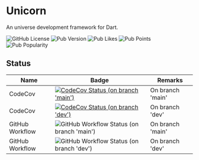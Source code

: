# Unicorn

An universe development framework for Dart.

![GitHub License](https://img.shields.io/github/license/dart-unicorn/unicorn?style=flat-square)
![Pub Version](https://img.shields.io/pub/v/unicorn?style=flat-square)
![Pub Likes](https://img.shields.io/pub/likes/unicorn?style=flat-square)
![Pub Points](https://img.shields.io/pub/points/unicorn?style=flat-square)
![Pub Popularity](https://img.shields.io/pub/popularity/unicorn?style=flat-square)

## Status

| Name | Badge | Remarks |
| --- | --- | --- |
| CodeCov | [![CodeCov Status (on branch 'main')](https://codecov.io/gh/dart-unicorn/unicorn/branch/main/graph/badge.svg?token=L4PL95BHET)](https://codecov.io/gh/dart-unicorn/unicorn) | On branch 'main' |
| CodeCov | [![CodeCov Status (on branch 'dev')](https://codecov.io/gh/dart-unicorn/unicorn/branch/dev/graph/badge.svg?token=L4PL95BHET)](https://codecov.io/gh/dart-unicorn/unicorn) | On branch 'dev' |
| GitHub Workflow | ![GitHub Workflow Status (on branch 'main')](https://github.com/dart-unicorn/unicorn/actions/workflows/ci.yml/badge.svg?branch=main) | On branch 'main' |
| GitHub Workflow | ![GitHub Workflow Status (on branch 'dev')](https://github.com/dart-unicorn/unicorn/actions/workflows/ci.yml/badge.svg?branch=dev) | On branch 'dev' |
